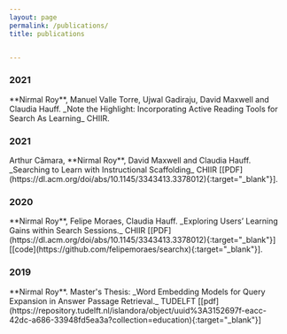 ```yaml
---
layout: page
permalink: /publications/
title: publications


---
```

 <h3 class="year">2021</h3>
**Nirmal Roy**, Manuel Valle Torre, Ujwal Gadiraju, David Maxwell and Claudia Hauff.   _Note the Highlight: Incorporating Active Reading Tools for Search As Learning_ CHIIR. 

 <h3 class="year">2021</h3>
Arthur Câmara, **Nirmal Roy**, David Maxwell and Claudia Hauff.    _Searching to Learn with Instructional Scaffolding_ CHIIR [[PDF](https://dl.acm.org/doi/abs/10.1145/3343413.3378012){:target="_blank"}]. 

  <h3 class="year">2020</h3>
**Nirmal Roy**, Felipe Moraes, Claudia Hauff.   _Exploring Users’ Learning Gains within Search Sessions._ CHIIR [[PDF](https://dl.acm.org/doi/abs/10.1145/3343413.3378012){:target="_blank"}]  [[code](https://github.com/felipemoraes/searchx){:target="_blank"}]. 


<h3 class="year">2019</h3>
**Nirmal Roy**. Master's Thesis: _Word Embedding Models for Query Expansion in Answer Passage Retrieval._ TUDELFT  [[pdf](https://repository.tudelft.nl/islandora/object/uuid%3A3152697f-eacc-42dc-a686-33948fd5ea3a?collection=education){:target="_blank"}]
